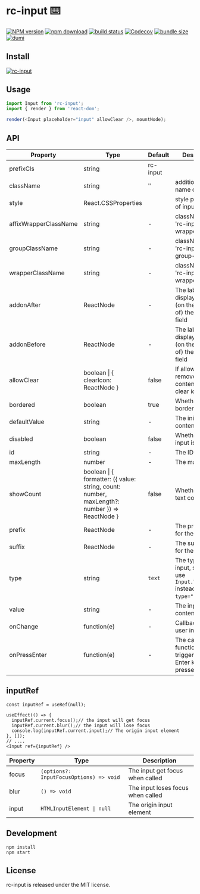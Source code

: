 # rc-input ⌨️

[![NPM version][npm-image]][npm-url]
[![npm download][download-image]][download-url]
[![build status][github-actions-image]][github-actions-url]
[![Codecov][codecov-image]][codecov-url]
[![bundle size][bundlephobia-image]][bundlephobia-url]
[![dumi][dumi-image]][dumi-url]

[npm-image]: http://img.shields.io/npm/v/rc-input.svg?style=flat-square
[npm-url]: http://npmjs.org/package/rc-select
[travis-image]: https://img.shields.io/travis/react-component/input/master?style=flat-square
[travis-url]: https://travis-ci.com/react-component/input
[github-actions-image]: https://github.com/react-component/input/workflows/CI/badge.svg
[github-actions-url]: https://github.com/react-component/input/actions
[codecov-image]: https://img.shields.io/codecov/c/github/react-component/input/master.svg?style=flat-square
[codecov-url]: https://app.codecov.io/gh/react-component/input
[david-url]: https://david-dm.org/react-component/input
[david-image]: https://david-dm.org/react-component/input/status.svg?style=flat-square
[david-dev-url]: https://david-dm.org/react-component/input?type=dev
[david-dev-image]: https://david-dm.org/react-component/input/dev-status.svg?style=flat-square
[download-image]: https://img.shields.io/npm/dm/rc-select.svg?style=flat-square
[download-url]: https://npmjs.org/package/rc-select
[bundlephobia-url]: https://bundlephobia.com/package/rc-select
[bundlephobia-image]: https://badgen.net/bundlephobia/minzip/rc-select
[dumi-url]: https://github.com/umijs/dumi
[dumi-image]: https://img.shields.io/badge/docs%20by-dumi-blue?style=flat-square

## Install

[![rc-input](https://nodei.co/npm/rc-input.png)](https://npmjs.org/package/rc-input)

## Usage

```js
import Input from 'rc-input';
import { render } from 'react-dom';

render(<Input placeholder="input" allowClear />, mountNode);
```

## API

| Property              | Type                                                                               | Default  | Description                                                                                                                                                         |
| --------------------- | ---------------------------------------------------------------------------------- | -------- | ------------------------------------------------------------------------------------------------------------------------------------------------------------------- |
| prefixCls             | string                                                                             | rc-input |                                                                                                                                                                     |
| className             | string                                                                             | ''       | additional class name of input                                                                                                                                      |
| style                 | React.CSSProperties                                                                |          | style properties of input                                                                                                                                           |
| affixWrapperClassName | string                                                                             | -        | className with 'rc-input-affix-wrapper'                                                                                                                             |
| groupClassName        | string                                                                             | -        | className with 'rc-input-group-wrapper'                                                                                                                             |
| wrapperClassName      | string                                                                             | -        | className with 'rc-input-wrapper'                                                                                                                                   |
| addonAfter            | ReactNode                                                                          | -        | The label text displayed after (on the right side of) the input field                                                                                               |
| addonBefore           | ReactNode                                                                          | -        | The label text displayed before (on the left side of) the input field                                                                                               |
| allowClear            | boolean &#124; { clearIcon: ReactNode }                                                                            | false    | If allow to remove input content with clear icon                                                                                                                    |
| bordered              | boolean                                                                            | true     | Whether has border style                                                                                                                                            |
| defaultValue          | string                                                                             | -        | The initial input content                                                                                                                                           |
| disabled              | boolean                                                                            | false    | Whether the input is disabled                                                                                                                                       |
| id                    | string                                                                             | -        | The ID for input                                                                                                                                                    |
| maxLength             | number                                                                             | -        | The max length                                                                                                                                                      |
| showCount             | boolean &#124; { formatter: ({ value: string, count: number, maxLength?: number }) => ReactNode } | false    | Whether show text count                                                                                                                                             |
| prefix                | ReactNode                                                                          | -        | The prefix icon for the Input                                                                                                                                       |
| suffix                | ReactNode                                                                          | -        | The suffix icon for the Input                                                                                                                                       |
| type                  | string                                                                             | `text`   | The type of input, see: [MDN](https://developer.mozilla.org/docs/Web/HTML/Element/input#Form_%3Cinput%3E_types)( use `Input.TextArea` instead of `type="textarea"`) |
| value                 | string                                                                             | -        | The input content value                                                                                                                                             |
| onChange              | function(e)                                                                        | -        | Callback when user input                                                                                                                                            |
| onPressEnter          | function(e)                                                                        | -        | The callback function that is triggered when Enter key is pressed                                                                                                   |

## inputRef

```tsx | pure
const inputRef = useRef(null);

useEffect(() => {
  inputRef.current.focus();// the input will get focus
  inputRef.current.blur();// the input will lose focus
  console.log(inputRef.current.input);// The origin input element
}, []);
// ....
<Input ref={inputRef} />
```

| Property | Type                                    | Description                       |
| -------- | --------------------------------------- | --------------------------------- |
| focus    | `(options?: InputFocusOptions) => void` | The input get focus when called   |
| blur     | `() => void`                            | The input loses focus when called |
| input    | `HTMLInputElement \| null`              | The origin input element          |



## Development

```
npm install
npm start
```

## License

rc-input is released under the MIT license.
